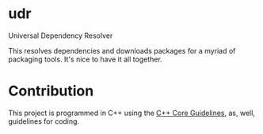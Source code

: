 # udr
Universal Dependency Resolver

This resolves dependencies and downloads packages for a myriad of packaging tools. It's nice to have
it all together.

# Contribution
This project is programmed in C++ using the [C++ Core
Guidelines](https://github.com/isocpp/CppCoreGuidelines/blob/master/CppCoreGuidelines.md),
as, well, guidelines for coding.

